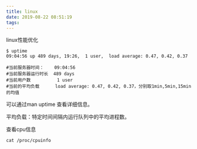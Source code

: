 ```yaml
---
title: linux
date: 2019-08-22 08:51:19
tags:
---
```

linux性能优化

```text
$ uptime
09:04:56 up 489 days, 19:26,  1 user,  load average: 0.47, 0.42, 0.37

#当前服务器时间：    09:04:56
#当前服务器运行时长  489 days
#当前用户数          1 user
#当前的平均负载      load average: 0.47, 0.42, 0.37，分别取1min,5min,15min的均值
```
可以通过man uptime 查看详细信息。

平均负载：特定时间间隔内运行队列中的平均进程数。

查看cpu信息
```text
cat /proc/cpuinfo
```
